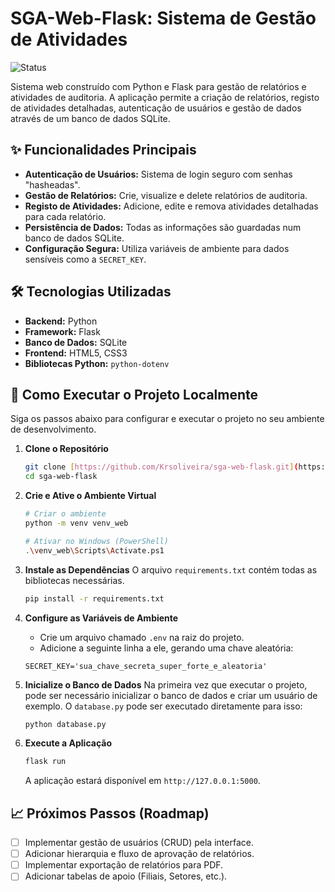 # SGA-Web-Flask: Sistema de Gestão de Atividades

![Status](https://img.shields.io/badge/status-em%20desenvolvimento-yellow)

Sistema web construído com Python e Flask para gestão de relatórios e atividades de auditoria. A aplicação permite a criação de relatórios, registo de atividades detalhadas, autenticação de usuários e gestão de dados através de um banco de dados SQLite.

## ✨ Funcionalidades Principais

- **Autenticação de Usuários:** Sistema de login seguro com senhas "hasheadas".
- **Gestão de Relatórios:** Crie, visualize e delete relatórios de auditoria.
- **Registo de Atividades:** Adicione, edite e remova atividades detalhadas para cada relatório.
- **Persistência de Dados:** Todas as informações são guardadas num banco de dados SQLite.
- **Configuração Segura:** Utiliza variáveis de ambiente para dados sensíveis como a `SECRET_KEY`.

## 🛠️ Tecnologias Utilizadas

- **Backend:** Python
- **Framework:** Flask
- **Banco de Dados:** SQLite
- **Frontend:** HTML5, CSS3
- **Bibliotecas Python:** `python-dotenv`

## 🚀 Como Executar o Projeto Localmente

Siga os passos abaixo para configurar e executar o projeto no seu ambiente de desenvolvimento.

1.  **Clone o Repositório**
    ```bash
    git clone [https://github.com/Krsoliveira/sga-web-flask.git](https://github.com/Krsoliveira/sga-web-flask.git)
    cd sga-web-flask
    ```

2.  **Crie e Ative o Ambiente Virtual**
    ```bash
    # Criar o ambiente
    python -m venv venv_web

    # Ativar no Windows (PowerShell)
    .\venv_web\Scripts\Activate.ps1
    ```

3.  **Instale as Dependências**
    O arquivo `requirements.txt` contém todas as bibliotecas necessárias.
    ```bash
    pip install -r requirements.txt
    ```

4.  **Configure as Variáveis de Ambiente**
    - Crie um arquivo chamado `.env` na raiz do projeto.
    - Adicione a seguinte linha a ele, gerando uma chave aleatória:
    ```
    SECRET_KEY='sua_chave_secreta_super_forte_e_aleatoria'
    ```

5.  **Inicialize o Banco de Dados**
    Na primeira vez que executar o projeto, pode ser necessário inicializar o banco de dados e criar um usuário de exemplo. O `database.py` pode ser executado diretamente para isso:
    ```bash
    python database.py
    ```

6.  **Execute a Aplicação**
    ```bash
    flask run
    ```
    A aplicação estará disponível em `http://127.0.0.1:5000`.

## 📈 Próximos Passos (Roadmap)

- [ ] Implementar gestão de usuários (CRUD) pela interface.
- [ ] Adicionar hierarquia e fluxo de aprovação de relatórios.
- [ ] Implementar exportação de relatórios para PDF.
- [ ] Adicionar tabelas de apoio (Filiais, Setores, etc.).